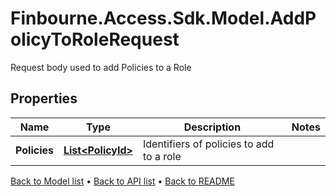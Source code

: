 # Finbourne.Access.Sdk.Model.AddPolicyToRoleRequest
Request body used to add Policies to a Role

## Properties

Name | Type | Description | Notes
------------ | ------------- | ------------- | -------------
**Policies** | [**List&lt;PolicyId&gt;**](PolicyId.md) | Identifiers of policies to add to a role | 

[Back to Model list](../README.md#documentation-for-models) &#8226; [Back to API list](../README.md#documentation-for-api-endpoints) &#8226; [Back to README](../README.md)

